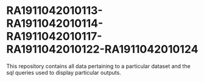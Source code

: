 # RA1911042010113-RA1911042010114-RA1911042010117-RA1911042010122-RA1911042010124
This repository contains all data pertaining to a particular dataset and the sql queries used to display particular outputs.
